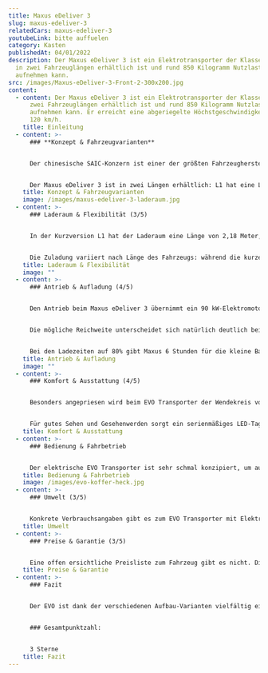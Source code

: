 ```yaml
---
title: Maxus eDeliver 3
slug: maxus-edeliver-3
relatedCars: maxus-edeliver-3
youtubeLink: bitte auffuelen
category: Kasten
publishedAt: 04/01/2022
description: Der Maxus eDeliver 3 ist ein Elektrotransporter der Klasse N1, der
  in zwei Fahrzeuglängen erhältlich ist und rund 850 Kilogramm Nutzlast
  aufnehmen kann.
src: /images/Maxus-eDeliver-3-Front-2-300x200.jpg
content:
  - content: Der Maxus eDeliver 3 ist ein Elektrotransporter der Klasse N1, der in
      zwei Fahrzeuglängen erhältlich ist und rund 850 Kilogramm Nutzlast
      aufnehmen kann. Er erreicht eine abgeriegelte Höchstgeschwindigkeit von
      120 km/h.
    title: Einleitung
  - content: >-
      ### **Konzept & Fahrzeugvarianten**


      Der chinesische SAIC-Konzern ist einer der größten Fahrzeughersteller der Welt mit verschiedenen Marken, unter anderem MG Rover. Eine weitere Marke ist Maxus, die besonders für SUVs und Nutzfahrzeuge bekannt ist. Im Bereich der Elektrotransporter hat Maxus neben dem großen EV 80 auch den eDeliver 3 im Angebot, einen Kastenwagen in zwei Längen, der speziell auf Lieferfirmen abzielt.


      Der Maxus eDeliver 3 ist in zwei Längen erhältlich: L1 hat eine Länge von 4,55 Meter, während die Version L2 stolze 60 Zentimeter länger ist. Der Kunde hat zudem die Wahl zwischen zwei Akku-Versionen mit Kapazitäten von 35 bzw. 50 kWh. Beides sind Lithium-Ionen-Batterien.
    title: Konzept & Fahrzeugvarianten
    image: /images/maxus-edeliver-3-laderaum.jpg
  - content: >-
      ### Laderaum & Flexibilität (3/5)


      In der Kurzversion L1 hat der Laderaum eine Länge von 2,18 Meter, wodurch eine Ladevolumen von 4.800 Liter zur Verfügung steht. Als L2 können Waren und Güter bis zu einer Länge von 2,77 Meter verstaut werden. Insgesamt besitzt der lange Elektrotransporter ein Ladevolumen von 6.300 Liter. Die Beladung wird über zwei Flügeltüren im Heck sowie eine seitliche Schiebetür vollzogen, die Ladekante ist mit 54 Zentimeter angenehm niedrig.


      Die Zuladung variiert nach Länge des Fahrzeugs: während die kurze Version mit 50 kWh-Akku 830 Kilogramm aufnehmen kann, sind es in der Langversion 865 Kilogramm. Die Anhängelast beträgt 750 Kilogramm gebremst und zwischen 945 und 1015 Kilogramm mit einem ungebremsten Hänger.
    title: Laderaum & Flexibilität
    image: ""
  - content: >-
      ### Antrieb & Aufladung (4/5)


      Den Antrieb beim Maxus eDeliver 3 übernimmt ein 90 kW-Elektromotor, der ein Drehmoment von 250 Nm bereitstellen kann. Damit erreicht der E-Transporter eine Höchstgeschwindigkeit von 120 km/h, die elektronisch abgeregelt ist, um die Reichweite nicht zu sehr einzuschränken.


      Die mögliche Reichweite unterscheidet sich natürlich deutlich bei den beiden Akku-Varianten. Die kombinierte WLTP-Reichweite liegt bei der 35 kWh-Version zwischen 150 und 158 Kilometer, mit großem Akku sind 230 bis 240 Kilometer möglich. Die Verbrauchsangaben liegen zwischen 23,6 und 25,3 kWh auf 100 Kilometer.


      Bei den Ladezeiten auf 80% gibt Maxus 6 Stunden für die kleine Batterie und 8 Stunden für die 53 kWh-Variante an. Mit einem Gleichstrom-Schnellladeanschluss soll diese Aufladung in nur 45 Minuten möglich sein.
    title: Antrieb & Aufladung
    image: ""
  - content: >-
      ### Komfort & Ausstattung (4/5)


      Besonders angepriesen wird beim EVO Transporter der Wendekreis von nur 6,90 Meter. Dies ist recht beachtlich für ein Fahrzeug von dieser Länge. Erleichtert wird das Rangieren auf so engem Raum noch von einer Servolenkung. Für problemloses Starten an Hängen ist das Fahrzeug mit einem Berganfahrassistenten ausgestattet. 


      Für gutes Sehen und Gesehenwerden sorgt ein serienmäßiges LED-Tagfahrlicht sowie Nebelscheinwerfer in der Frontschürze. Und für die Sicherheit der Insassen ist der EVO serienmäßig mit zwei Airbags ausgestattet. In Sachen Unterhaltungselektronik ist laut Hersteller ein Radio mit USB-Anschluss im Preis enthalten. Angaben darüber, ob dies über eine praktische Bluetooth-Funktion (als Freisprechanlage) verfügt, gibt es leider nicht.
    title: Komfort & Ausstattung
  - content: >-
      ### Bedienung & Fahrbetrieb


      Der elektrische EVO Transporter ist sehr schmal konzipiert, um auch in Parkanlagen und auf Friedhöfen alle Wege befahren zu können. Zudem ist das Fahrzeug sehr übersichtlich dank großer Fensterflächen und hoher Sitzposition. Über die Höhe der Ladekante oder ein mögliches Fleet Management-System gibt es keine Angaben.
    title: Bedienung & Fahrbetrieb
    image: /images/evo-koffer-heck.jpg
  - content: >-
      ### Umwelt (3/5)


      Konkrete Verbrauchsangaben gibt es zum EVO Transporter mit Elektroantrieb leider nicht. In der 10 kWh-Version gibt der Hersteller eine Reichweite von 50 Kilometer an. Gegen Aufpreis sind größere Kapazitäten von 18 kWh bzw. 26 kWh verfügbar mit Reichweiten von 80 Kilometer bzw. 120 Kilometer. Dies entspricht einem ungefähren Energieverbrauch von 20 - 22 kWh auf 100 Kilometer und somit Kosten von 6,00 bis 6,60 Euro bei einem Strompreis von 30 Cent pro kWh. Eine Solaranlage für mehr Reichweite ist nicht verfügbar.
    title: Umwelt
  - content: >-
      ### Preise & Garantie (3/5)


      Eine offen ersichtliche Preisliste zum Fahrzeug gibt es nicht. Dies liegt wohl daran, dass es verschiedene Aufbauten gibt, die teils von anderen Fahrzeugbauern übernommen werden. Außerdem richtet sich der EVO Transporter an Gewerbe sowie Kommunen, welche oft einzelne Angebote erhalten je nach Aufbau und Zahl der georderten Fahrzeuge. Der ungefähre Einstiegspreis liegt aber bei rund 30.000 Euro. Auch über die Dauer einer Fahrzeug-Garantie finden sich keine Angaben.
    title: Preise & Garantie
  - content: >-
      ### Fazit


      Der EVO ist dank der verschiedenen Aufbau-Varianten vielfältig einsetzbar, vom Straßenbau bis zur Landschaftspflege. Sein kleiner Wendekreis ist zudem nützlich in engen Innenstädten und Parkanlagen. Die Ausstattung des Fahrzeugs ist recht umfangreich. Die Reichweite ist leider erst mit der teuersten Akku-Variante höher als 100 Kilometer, weshalb der EVO nicht für große Strecken geeignet ist.


      ### Gesamtpunktzahl:


      3 Sterne
    title: Fazit
---
```

